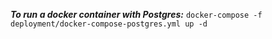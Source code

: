 ***To run a docker container with Postgres:***
`docker-compose -f deployment/docker-compose-postgres.yml up -d`
